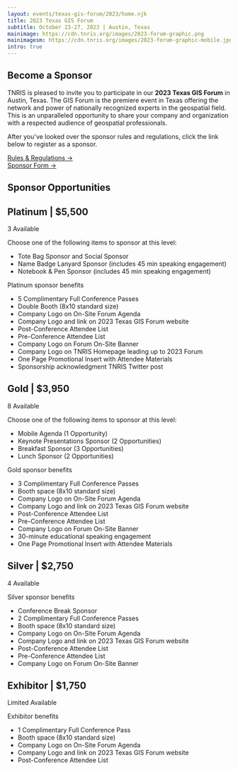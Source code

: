 ```yaml
---
layout: events/texas-gis-forum/2023/home.njk
title: 2023 Texas GIS Forum
subtitle: October 23-27, 2023 | Austin, Texas
mainimage: https://cdn.tnris.org/images/2023-forum-graphic.png
mainimagesm: https://cdn.tnris.org/images/2023-forum-graphic-mobile.jpg
intro: true
---
```

<head>
<link rel="preconnect" href="https://fonts.googleapis.com">
<link rel="preconnect" href="https://fonts.gstatic.com" crossorigin>
<link href="https://fonts.googleapis.com/css2?family=DM+Sans:ital,wght@0,400;0,500;0,700;1,400;1,500;1,700&display=swap" rel="stylesheet">
</head>


<section class="intro">
  <h1 class="forum-2022-h1">Become a Sponsor</h1>
  <p class="lead">TNRIS is pleased to invite you to participate in our <strong>2023 Texas GIS Forum</strong> in Austin, Texas. The GIS Forum is the premiere event in Texas offering the network and power of nationally recognized experts in the geospatial field. This is an unparalleled opportunity to share your company and organization with a respected audience of geospatial professionals.</p>
 <p class="lead">After you've looked over the sponsor rules and regulations, click the link below to register as a sponsor.</p>

  <a class="link-primary"  
    href="https://cdn.tnris.org/documents/Rules_and_Regulations_2022.pdf">Rules &amp; Regulations  → 
  </a><br>
   <a class="link-primary" 
    href="https://events.eply.com/2022GISForumSponsorApplication">
    Sponsor Form  → 
  </a>
</section>

<section>
  <h1 class="forum-2022-h1">Sponsor Opportunities</h1>
  <div class="sponsor-card">
    <div class="sponsor-card-title">
      <h2><strong>Platinum</strong> | $5,500</h2>
      <p>3 Available</p>
    </div>
    <p>Choose one of the following items to sponsor at this level:</p>
    <ul>
      <li>Tote Bag Sponsor and Social Sponsor </li>
      <li>Name Badge Lanyard Sponsor (includes 45 min speaking engagement)</li>
      <li>Notebook & Pen Sponsor (includes 45 min speaking engagement)</li>
    </ul>
    <p>Platinum sponsor benefits</p>
    <ul class="sponsor-benefits">
      <li>5 Complimentary Full Conference Passes</li> 
      <li>Double Booth (8x10 standard size)</li>
      <li>Company Logo on On-Site Forum Agenda</li>
      <li>Company Logo and link on 2023 Texas GIS Forum website</li> 
      <li>Post-Conference Attendee List</li> 
      <li>Pre-Conference Attendee List</li> 
      <li>Company Logo on Forum On-Site Banner</li> 
      <li>Company Logo on TNRIS Homepage leading up to 2023 Forum</li> 
      <li>One Page Promotional Insert with Attendee Materials</li> 
      <li>Sponsorship acknowledgment TNRIS Twitter post</li> 
    </ul>
  </div>
  <div class="sponsor-card">
    <div class="sponsor-card-title">
      <h2><strong>Gold</strong> | $3,950</h2>
      <p>8 Available</p>
    </div>
    <p>Choose one of the following items to sponsor at this level:</p>
    <ul>
      <li>Mobile Agenda (1 Opportunity)</li>
      <li>Keynote Presentations Sponsor (2 Opportunities)</li>
      <li>Breakfast Sponsor (3 Opportunities)</li>
      <li>Lunch Sponsor (2 Opportunities)</li>
    </ul>
    <p>Gold sponsor benefits</p>
    <ul class="sponsor-benefits">
      <li>3 Complimentary Full Conference Passes</li>
      <li>Booth space (8x10 standard size)</li> 
      <li>Company Logo on On-Site Forum Agenda</li> 
      <li>Company Logo and link on 2023 Texas GIS Forum website</li> 
      <li>Post-Conference Attendee List</li> 
      <li>Pre-Conference Attendee List</li> 
      <li>Company Logo on Forum On-Site Banner</li> 
      <li>30-minute educational speaking engagement</li> 
      <li>One Page Promotional Insert with Attendee Materials</li> 
    </ul>
  </div>
  <div class="sponsor-card-container">
    <div class="sponsor-card">
      <div class="sponsor-card-title">
        <h2><strong>Silver</strong> | $2,750</h2>
        <p>4 Available</p>
      </div>
      <p>Silver sponsor benefits</p>
      <ul>
        <li>Conference Break Sponsor</li> 
        <li>2 Complimentary Full Conference Passes</li>  
        <li>Booth space (8x10 standard size)</li> 
        <li>Company Logo on On-Site Forum Agenda</li> 
        <li>Company Logo and link on 2023 Texas GIS Forum website</li> 
        <li>Post-Conference Attendee List</li> 
        <li>Pre-Conference Attendee List</li> 
        <li>Company Logo on Forum On-Site Banner</li>
      </ul>
    </div>
    <div class="sponsor-card">
      <div class="sponsor-card-title">
        <h2><strong>Exhibitor</strong> | $1,750</h2>
        <p>Limited Available</p>
      </div>
      <p>Exhibitor benefits</p>
      <ul>
        <li>1 Complimentary Full Conference Pass</li>  
        <li>Booth space (8x10 standard size)</li> 
        <li>Company Logo on On-Site Forum Agenda</li> 
        <li>Company Logo and link on 2023 Texas GIS Forum website</li> 
        <li>Post-Conference Attendee List</li>
      </ul>
    </div>
  </div>
</section>
